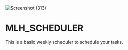 ![Screenshot (313)](https://user-images.githubusercontent.com/77204104/124099109-cf142000-da7a-11eb-82d2-662db0e7c556.png)
# MLH_SCHEDULER
This is a basic weekly  scheduler to schedule your tasks. 
